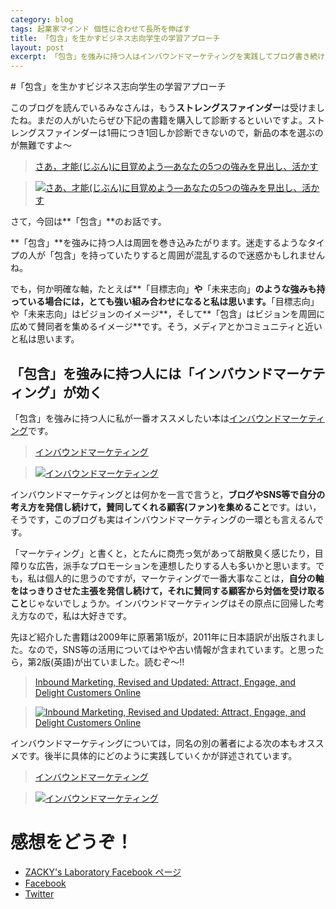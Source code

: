 ```yaml
---
category: blog
tags: 起業家マインド 個性に合わせて長所を伸ばす 
title: 「包含」を生かすビジネス志向学生の学習アプローチ
layout: post
excerpt: 「包含」を強みに持つ人はインバウンドマーケティングを実践してブログ書き続けると良いですよ。
---
```

#「包含」を生かすビジネス志向学生の学習アプローチ

このブログを読んでいるみなさんは，もう**ストレングスファインダー**は受けましたね。まだの人がいたらぜひ下記の書籍を購入して診断するといいですよ。ストレングスファインダーは1冊につき1回しか診断できないので，新品の本を選ぶのが無難ですよ〜

> [さあ，才能(じぶん)に目覚めよう―あなたの5つの強みを見出し、活かす](//www.amazon.co.jp/gp/product/4532149479/ref=as_li_ss_tl?ie=UTF8&camp=247&creative=7399&creativeASIN=4532149479&linkCode=as2&tag=zacky1972-22)

> [![さあ、才能(じぶん)に目覚めよう―あなたの5つの強みを見出し、活かす](//ws-fe.amazon-adsystem.com/widgets/q?_encoding=UTF8&ASIN=4532149479&Format=_SL160_&ID=AsinImage&MarketPlace=JP&ServiceVersion=20070822&WS=1&tag=zacky1972-22)](//www.amazon.co.jp/gp/product/4532149479/ref=as_li_ss_tl?ie=UTF8&camp=247&creative=7399&creativeASIN=4532149479&linkCode=as2&tag=zacky1972-22)

さて，今回は**「包含」**のお話です。

**「包含」**を強みに持つ人は周囲を巻き込みたがります。迷走するようなタイプの人が「包含」を持っていたりすると周囲が混乱するので迷惑かもしれませんね。

でも，何か明確な軸，たとえば**「目標志向」**や**「未来志向」**のような強みも持っている場合には，とても強い組み合わせになると私は思います。**「目標志向」や「未来志向」はビジョンのイメージ**，そして**「包含」はビジョンを周囲に広めて賛同者を集めるイメージ**です。そう，メディアとかコミュニティと近いと私は思います。

## 「包含」を強みに持つ人には「インバウンドマーケティング」が効く

「包含」を強みに持つ人に私が一番オススメしたい本は[インバウンドマーケティング](//www.amazon.co.jp/gp/product/4883999572/ref=as_li_ss_tl?ie=UTF8&camp=247&creative=7399&creativeASIN=4883999572&linkCode=as2&tag=zacky1972-22)です。

> [インバウンドマーケティング](//www.amazon.co.jp/gp/product/4883999572/ref=as_li_ss_tl?ie=UTF8&camp=247&creative=7399&creativeASIN=4883999572&linkCode=as2&tag=zacky1972-22)

> [![インバウンドマーケティング](//ws-fe.amazon-adsystem.com/widgets/q?_encoding=UTF8&ASIN=4883999572&Format=_SL160_&ID=AsinImage&MarketPlace=JP&ServiceVersion=20070822&WS=1&tag=zacky1972-22)](//www.amazon.co.jp/gp/product/4883999572/ref=as_li_ss_tl?ie=UTF8&camp=247&creative=7399&creativeASIN=4883999572&linkCode=as2&tag=zacky1972-22)

インバウンドマーケティングとは何かを一言で言うと，**ブログやSNS等で自分の考え方を発信し続けて，賛同してくれる顧客(ファン)を集めること**です。はい，そうです，このブログも実はインバウンドマーケティングの一環とも言えるんです。

「マーケティング」と書くと，とたんに商売っ気があって胡散臭く感じたり，目障りな広告，派手なプロモーションを連想したりする人も多いかと思います。でも，私は個人的に思うのですが，マーケティングで一番大事なことは，**自分の軸をはっきりさせた主張を発信し続けて，それに賛同する顧客から対価を受け取ること**じゃないでしょうか。インバウンドマーケティングはその原点に回帰した考え方なので，私は大好きです。

先ほど紹介した書籍は2009年に原著第1版が，2011年に日本語訳が出版されました。なので，SNS等の活用についてはやや古い情報が含まれています。と思ったら，第2版(英語)が出ていました。読むぞ〜!!

> [Inbound Marketing, Revised and Updated: Attract, Engage, and Delight Customers Online](//www.amazon.co.jp/gp/product/B00MIT7ALS/ref=as_li_ss_tl?ie=UTF8&camp=247&creative=7399&creativeASIN=B00MIT7ALS&linkCode=as2&tag=zacky1972-22)

> [![Inbound Marketing, Revised and Updated: Attract, Engage, and Delight Customers Online](//ws-fe.amazon-adsystem.com/widgets/q?_encoding=UTF8&ASIN=B00MIT7ALS&Format=_SL160_&ID=AsinImage&MarketPlace=JP&ServiceVersion=20070822&WS=1&tag=zacky1972-22)](//www.amazon.co.jp/gp/product/B00MIT7ALS/ref=as_li_ss_tl?ie=UTF8&camp=247&creative=7399&creativeASIN=B00MIT7ALS&linkCode=as2&tag=zacky1972-22)


インバウンドマーケティングについては，同名の別の著者による次の本もオススメです。後半に具体的にどのように実践していくかが詳述されています。

> [インバウンドマーケティング](//www.amazon.co.jp/gp/product/4797372192/ref=as_li_ss_tl?ie=UTF8&camp=247&creative=7399&creativeASIN=4797372192&linkCode=as2&tag=zacky1972-22)

> [![インバウンドマーケティング](//ws-fe.amazon-adsystem.com/widgets/q?_encoding=UTF8&ASIN=4797372192&Format=_SL160_&ID=AsinImage&MarketPlace=JP&ServiceVersion=20070822&WS=1&tag=zacky1972-22)](//www.amazon.co.jp/gp/product/4797372192/ref=as_li_ss_tl?ie=UTF8&camp=247&creative=7399&creativeASIN=4797372192&linkCode=as2&tag=zacky1972-22)

# 感想をどうぞ！

* [ZACKY's Laboratory Facebook ページ](https://www.facebook.com/zacky1972lab/posts/562948037180840)
* [Facebook](https://www.facebook.com/zacky1972/posts/972770742755891)
* [Twitter](https://twitter.com/zacky1972/status/599793602194202624)
